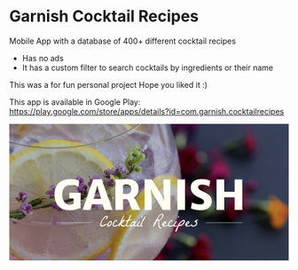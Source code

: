 # Garnish Cocktail Recipes
Mobile App with a database of 400+ different cocktail recipes
- Has no ads
- It has a custom filter to search cocktails by ingredients or their name

This was a for fun personal project
Hope you liked it :) 

This app is available in Google Play:
https://play.google.com/store/apps/details?id=com.garnish.cocktailrecipes

![Alt text](banner_final_final.png?raw=true "Garnish Cocktail Recipes")